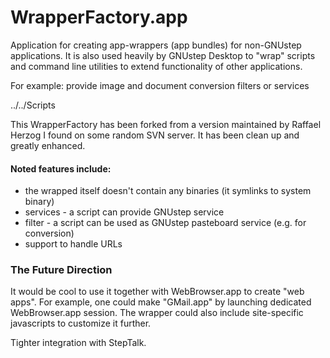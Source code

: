 # WrapperFactory.app

Application for creating app-wrappers (app bundles) for non-GNUstep applications.
It is also used heavily by GNUstep Desktop to "wrap" scripts and command line utilities to 
extend functionality of other applications.

For example: provide image and document conversion filters or services

../../Scripts

This WrapperFactory has been forked from a version maintained by Raffael Herzog I found on some random SVN server.
It has been clean up and greatly enhanced.

#### Noted features include:

- the wrapped itself doesn't contain any binaries (it symlinks to system binary)
- services - a script can provide GNUstep service
- filter - a script can be used as GNUstep pasteboard service (e.g. for conversion)
- support to handle URLs

### The Future Direction

It would be cool to use it together with WebBrowser.app to create "web apps".
For example, one could make "GMail.app" by launching dedicated WebBrowser.app session.
The wrapper could also include site-specific javascripts to customize it further.

Tighter integration with StepTalk.
